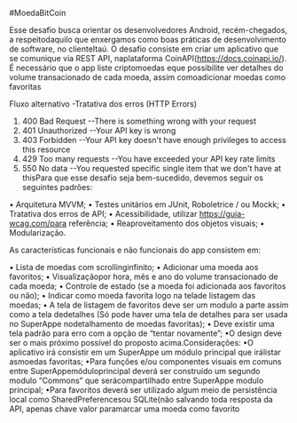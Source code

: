 #MoedaBitCoin

Esse desafio busca orientar os desenvolvedores Android, recém-chegados, a 
respeitodaquilo que enxergamos como boas práticas de desenvolvimento de 
software, no clienteItaú. O desafio consiste em criar um aplicativo que se 
comunique via REST API, naplataforma CoinAPI(https://docs.coinapi.io/).
 É necessário que o app liste criptomoedas eque possibilite ver detalhes do 
volume transacionado de cada moeda, assim comoadicionar moedas como favoritas

Fluxo alternativo -Tratativa dos erros (HTTP Errors)

1. 400 Bad Request --There is something wrong with your request
2. 401 Unauthorized --Your API key is wrong
3. 403 Forbidden --Your API key doesn't have enough privileges to access this resource
4. 429 Too many requests --You have exceeded your API key rate limits
5. 550 No data --You requested specific single item that we don't have at thisPara que 
esse desafio seja bem-sucedido, devemos seguir os seguintes padrões:

• Arquitetura MVVM;
• Testes unitários em JUnit, Roboletrice / ou Mockk;
• Tratativa dos erros de API;
• Acessibilidade, utilizar https://guia-wcag.com/para referência;
• Reaproveitamento dos objetos visuais;
• Modularização.

As características funcionais e não funcionais do app consistem em:

• Lista de moedas com scrollinginfinito;
• Adicionar uma moeda aos favoritos;
• Visualizaçãopor hora, mês e ano do volume transacionado de cada moeda;
• Controle de estado (se a moeda foi adicionada aos favoritos ou não);
• Indicar como moeda favorita logo na telade listagem das moedas;
• A tela de listagem de favoritos deve ser um modulo a parte assim 
como a tela dedetalhes (Só pode haver uma tela de detalhes para ser usada 
no SuperAppe nodetalhamento de moedas favoritas);
• Deve existir uma tela padrão para erro com a opção de “tentar novamente”;
•O design deve ser o mais próximo possível do proposto acima.Considerações:
•O aplicativo irá consistir em um SuperAppe um módulo principal que irálistar 
asmoedas favoritas;
•Para funções e/ou componentes visuais em comuns entre SuperAppemóduloprincipal 
deverá ser construído um segundo modulo “Commons” que serácompartilhado entre 
SuperAppe modulo principal;
•Para favoritos deverá ser utilizado algum meio de persistência local como 
SharedPreferencesou SQLite(não salvando toda resposta da API, apenas chave valor 
paramarcar uma moeda como favorito
